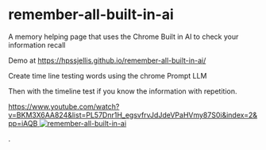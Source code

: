 # remember-all-built-in-ai
A memory helping page that uses the Chrome Built in AI to check your information recall


Demo at   https://hpssjellis.github.io/remember-all-built-in-ai/

Create time line testing words using the chrome Prompt LLM

Then with the timeline test if you know the information with repetition.







[https://www.youtube.com/watch?v=BKM3X6AA824&list=PL57Dnr1H_egsvfrvJdJdeVPaHVmy87S0i&index=2&pp=iAQB
![remember-all-built-in-ai](https://img.youtube.com/vi/BKM3X6AA824/0.jpg)](https://www.youtube.com/watch?v=BKM3X6AA824&list=PL57Dnr1H_egsvfrvJdJdeVPaHVmy87S0i&index=2&pp=iAQB)

.  


